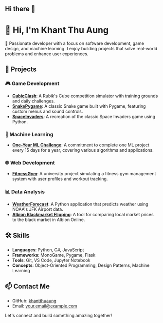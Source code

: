## Hi there 👋

<!--
**khantthuaung/khantthuaung** is a ✨ _special_ ✨ repository because its `README.md` (this file) appears on your GitHub profile.

Here are some ideas to get you started:

- 🔭 I’m currently working on ...
- 🌱 I’m currently learning ...
- 👯 I’m looking to collaborate on ...
- 🤔 I’m looking for help with ...
- 💬 Ask me about ...
- 📫 How to reach me: ...
- 😄 Pronouns: ...
- ⚡ Fun fact: ...
-->
# 👋 Hi, I'm Khant Thu Aung

🎯 Passionate developer with a focus on software development, game design, and machine learning. I enjoy building projects that solve real-world problems and enhance user experiences.

## 🚀 Projects

### 🎮 Game Development
- **[CubicClash](https://github.com/khantthuaung/CubicClash)**: A Rubik's Cube competition simulator with training grounds and daily challenges.
- **[SnakePygame](https://github.com/khantthuaung/SnakePygame)**: A classic Snake game built with Pygame, featuring custom menus and sound controls.
- **[SpaceInvaders](https://github.com/khantthuaung/SpaceInvaders)**: A recreation of the classic Space Invaders game using Python.

### 🧠 Machine Learning
- **[One-Year ML Challenge](https://github.com/khantthuaung/one-year-ml-challenge)**: A commitment to complete one ML project every 15 days for a year, covering various algorithms and applications.

### 🌐 Web Development
- **[FitnessGym](https://github.com/khantthuaung/fitnessgym)**: A university project simulating a fitness gym management system with user profiles and workout tracking.

### 📊 Data Analysis
- **[WeatherForecast](https://github.com/khantthuaung/weatherforecast)**: A Python application that predicts weather using NOAA's JFK Airport data.
- **[Albion Blackmarket Flipping](https://github.com/khantthuaung/albion-blackmarket-flipping)**: A tool for comparing local market prices to the black market in Albion Online.

## 🛠️ Skills

- **Languages**: Python, C#, JavaScript
- **Frameworks**: MonoGame, Pygame, Flask
- **Tools**: Git, VS Code, Jupyter Notebook
- **Concepts**: Object-Oriented Programming, Design Patterns, Machine Learning

## 📫 Contact Me

- GitHub: [khantthuaung](https://github.com/khantthuaung)
- Email: [your.email@example.com](mailto:your.email@example.com)

Let's connect and build something amazing together!
